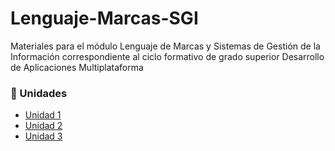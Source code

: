 # Lenguaje-Marcas-SGI

Materiales para el módulo Lenguaje de Marcas y Sistemas de Gestión de la Información correspondiente al ciclo formativo de grado superior Desarrollo de Aplicaciones Multiplataforma


### :blue_book: Unidades

* [Unidad 1](Unidad01)
* [Unidad 2](Unidad02)
* [Unidad 3](Unidad03)
